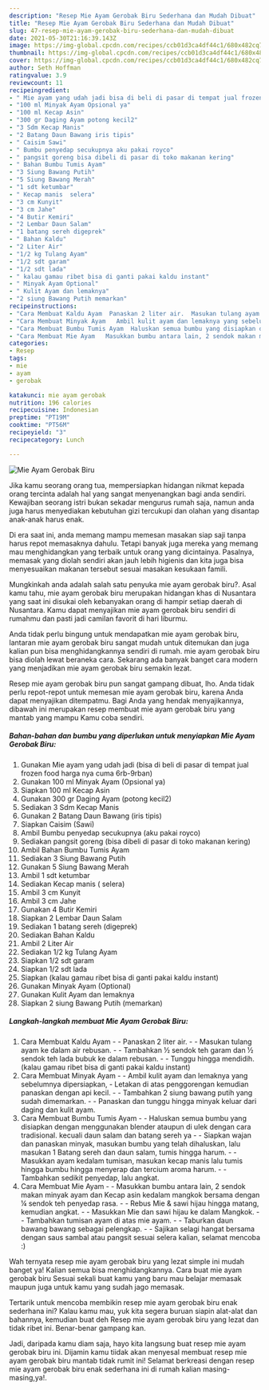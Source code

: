 ```yaml
---
description: "Resep Mie Ayam Gerobak Biru Sederhana dan Mudah Dibuat"
title: "Resep Mie Ayam Gerobak Biru Sederhana dan Mudah Dibuat"
slug: 47-resep-mie-ayam-gerobak-biru-sederhana-dan-mudah-dibuat
date: 2021-05-30T21:16:39.143Z
image: https://img-global.cpcdn.com/recipes/ccb01d3ca4df44c1/680x482cq70/mie-ayam-gerobak-biru-foto-resep-utama.jpg
thumbnail: https://img-global.cpcdn.com/recipes/ccb01d3ca4df44c1/680x482cq70/mie-ayam-gerobak-biru-foto-resep-utama.jpg
cover: https://img-global.cpcdn.com/recipes/ccb01d3ca4df44c1/680x482cq70/mie-ayam-gerobak-biru-foto-resep-utama.jpg
author: Seth Hoffman
ratingvalue: 3.9
reviewcount: 11
recipeingredient:
- " Mie ayam yang udah jadi bisa di beli di pasar di tempat jual frozen food harga nya cuma 6rb9rban"
- "100 ml Minyak Ayam Opsional ya"
- "100 ml Kecap Asin"
- "300 gr Daging Ayam potong kecil2"
- "3 Sdm Kecap Manis"
- "2 Batang Daun Bawang iris tipis"
- " Caisim Sawi"
- " Bumbu penyedap secukupnya aku pakai royco"
- " pangsit goreng bisa dibeli di pasar di toko makanan kering"
- " Bahan Bumbu Tumis Ayam"
- "3 Siung Bawang Putih"
- "5 Siung Bawang Merah"
- "1 sdt ketumbar"
- " Kecap manis  selera"
- "3 cm Kunyit"
- "3 cm Jahe"
- "4 Butir Kemiri"
- "2 Lembar Daun Salam"
- "1 batang sereh digeprek"
- " Bahan Kaldu"
- "2 Liter Air"
- "1/2 kg Tulang Ayam"
- "1/2 sdt garam"
- "1/2 sdt lada"
- " kalau gamau ribet bisa di ganti pakai kaldu instant"
- " Minyak Ayam Optional"
- " Kulit Ayam dan lemaknya"
- "2 siung Bawang Putih memarkan"
recipeinstructions:
- "Cara Membuat Kaldu Ayam  Panaskan 2 liter air.  Masukan tulang ayam ke dalam air rebusan.  Tambahkan ½ sendok teh garam dan ½ sendok teh lada bubuk ke dalam rebusan.  Tunggu hingga mendidih. (kalau gamau ribet bisa di ganti pakai kaldu instant)"
- "Cara Membuat Minyak Ayam   Ambil kulit ayam dan lemaknya yang sebelumnya dipersiapkan,  Letakan di atas penggorengan kemudian panaskan dengan api kecil.   Tambahkan 2 siung bawang putih yang sudah dimemarkan.   Panaskan dan tunggu hingga minyak keluar dari daging dan kulit ayam."
- "Cara Membuat Bumbu Tumis Ayam  Haluskan semua bumbu yang disiapkan dengan menggunakan blender ataupun di ulek dengan cara tradisional. kecuali daun salam dan batang sereh ya  Siapkan wajan dan panaskan minyak, masukan bumbu yang telah dihaluskan, lalu masukan 1 Batang sereh dan daun salam, tumis hingga harum.  Masukkan ayam kedalam tumisan, masukan kecap manis lalu tumis hingga bumbu hingga menyerap dan tercium aroma harum.  Tambahkan sedikit penyedap, lalu angkat."
- "Cara Membuat Mie Ayam   Masukkan bumbu antara lain, 2 sendok makan minyak ayam dan Kecap asin kedalam mangkok bersama dengan ¼ sendok teh penyedap rasa.  Rebus Mie &amp; sawi hijau hingga matang, kemudian angkat.  Masukkan Mie dan sawi hijau ke dalam Mangkok.  Tambahkan tumisan ayam di atas mie ayam.  Taburkan daun bawang bawang sebagai pelengkap.  Sajikan selagi hangat bersama dengan saus sambal atau pangsit sesuai selera kalian, selamat mencoba :)"
categories:
- Resep
tags:
- mie
- ayam
- gerobak

katakunci: mie ayam gerobak 
nutrition: 196 calories
recipecuisine: Indonesian
preptime: "PT19M"
cooktime: "PT56M"
recipeyield: "3"
recipecategory: Lunch

---
```



![Mie Ayam Gerobak Biru](https://img-global.cpcdn.com/recipes/ccb01d3ca4df44c1/680x482cq70/mie-ayam-gerobak-biru-foto-resep-utama.jpg)

Jika kamu seorang orang tua, mempersiapkan hidangan nikmat kepada orang tercinta adalah hal yang sangat menyenangkan bagi anda sendiri. Kewajiban seorang istri bukan sekadar mengurus rumah saja, namun anda juga harus menyediakan kebutuhan gizi tercukupi dan olahan yang disantap anak-anak harus enak.

Di era  saat ini, anda memang mampu memesan masakan siap saji tanpa harus repot memasaknya dahulu. Tetapi banyak juga mereka yang memang mau menghidangkan yang terbaik untuk orang yang dicintainya. Pasalnya, memasak yang diolah sendiri akan jauh lebih higienis dan kita juga bisa menyesuaikan makanan tersebut sesuai masakan kesukaan famili. 



Mungkinkah anda adalah salah satu penyuka mie ayam gerobak biru?. Asal kamu tahu, mie ayam gerobak biru merupakan hidangan khas di Nusantara yang saat ini disukai oleh kebanyakan orang di hampir setiap daerah di Nusantara. Kamu dapat menyajikan mie ayam gerobak biru sendiri di rumahmu dan pasti jadi camilan favorit di hari liburmu.

Anda tidak perlu bingung untuk mendapatkan mie ayam gerobak biru, lantaran mie ayam gerobak biru sangat mudah untuk ditemukan dan juga kalian pun bisa menghidangkannya sendiri di rumah. mie ayam gerobak biru bisa diolah lewat beraneka cara. Sekarang ada banyak banget cara modern yang menjadikan mie ayam gerobak biru semakin lezat.

Resep mie ayam gerobak biru pun sangat gampang dibuat, lho. Anda tidak perlu repot-repot untuk memesan mie ayam gerobak biru, karena Anda dapat menyajikan ditempatmu. Bagi Anda yang hendak menyajikannya, dibawah ini merupakan resep membuat mie ayam gerobak biru yang mantab yang mampu Kamu coba sendiri.

<!--inarticleads1-->

##### Bahan-bahan dan bumbu yang diperlukan untuk menyiapkan Mie Ayam Gerobak Biru:

1. Gunakan  Mie ayam yang udah jadi (bisa di beli di pasar di tempat jual frozen food harga nya cuma 6rb-9rban)
1. Gunakan 100 ml Minyak Ayam (Opsional ya)
1. Siapkan 100 ml Kecap Asin
1. Gunakan 300 gr Daging Ayam (potong kecil2)
1. Sediakan 3 Sdm Kecap Manis
1. Gunakan 2 Batang Daun Bawang (iris tipis)
1. Siapkan  Caisim (Sawi)
1. Ambil  Bumbu penyedap secukupnya (aku pakai royco)
1. Sediakan  pangsit goreng (bisa dibeli di pasar di toko makanan kering)
1. Ambil  Bahan Bumbu Tumis Ayam
1. Sediakan 3 Siung Bawang Putih
1. Gunakan 5 Siung Bawang Merah
1. Ambil 1 sdt ketumbar
1. Sediakan  Kecap manis ( selera)
1. Ambil 3 cm Kunyit
1. Ambil 3 cm Jahe
1. Gunakan 4 Butir Kemiri
1. Siapkan 2 Lembar Daun Salam
1. Sediakan 1 batang sereh (digeprek)
1. Sediakan  Bahan Kaldu
1. Ambil 2 Liter Air
1. Sediakan 1/2 kg Tulang Ayam
1. Siapkan 1/2 sdt garam
1. Siapkan 1/2 sdt lada
1. Siapkan  (kalau gamau ribet bisa di ganti pakai kaldu instant)
1. Gunakan  Minyak Ayam (Optional)
1. Gunakan  Kulit Ayam dan lemaknya
1. Siapkan 2 siung Bawang Putih (memarkan)




<!--inarticleads2-->

##### Langkah-langkah membuat Mie Ayam Gerobak Biru:

1. Cara Membuat Kaldu Ayam -  - Panaskan 2 liter air. -  - Masukan tulang ayam ke dalam air rebusan. -  - Tambahkan ½ sendok teh garam dan ½ sendok teh lada bubuk ke dalam rebusan. -  - Tunggu hingga mendidih. (kalau gamau ribet bisa di ganti pakai kaldu instant)
1. Cara Membuat Minyak Ayam  -  - Ambil kulit ayam dan lemaknya yang sebelumnya dipersiapkan,  - Letakan di atas penggorengan kemudian panaskan dengan api kecil.  -  - Tambahkan 2 siung bawang putih yang sudah dimemarkan.  -  - Panaskan dan tunggu hingga minyak keluar dari daging dan kulit ayam.
1. Cara Membuat Bumbu Tumis Ayam -  - Haluskan semua bumbu yang disiapkan dengan menggunakan blender ataupun di ulek dengan cara tradisional. kecuali daun salam dan batang sereh ya -  - Siapkan wajan dan panaskan minyak, masukan bumbu yang telah dihaluskan, lalu masukan 1 Batang sereh dan daun salam, tumis hingga harum. -  - Masukkan ayam kedalam tumisan, masukan kecap manis lalu tumis hingga bumbu hingga menyerap dan tercium aroma harum. -  - Tambahkan sedikit penyedap, lalu angkat.
1. Cara Membuat Mie Ayam  -  - Masukkan bumbu antara lain, 2 sendok makan minyak ayam dan Kecap asin kedalam mangkok bersama dengan ¼ sendok teh penyedap rasa. -  - Rebus Mie &amp; sawi hijau hingga matang, kemudian angkat. -  - Masukkan Mie dan sawi hijau ke dalam Mangkok. -  - Tambahkan tumisan ayam di atas mie ayam. -  - Taburkan daun bawang bawang sebagai pelengkap. -  - Sajikan selagi hangat bersama dengan saus sambal atau pangsit sesuai selera kalian, selamat mencoba :)




Wah ternyata resep mie ayam gerobak biru yang lezat simple ini mudah banget ya! Kalian semua bisa menghidangkannya. Cara buat mie ayam gerobak biru Sesuai sekali buat kamu yang baru mau belajar memasak maupun juga untuk kamu yang sudah jago memasak.

Tertarik untuk mencoba membikin resep mie ayam gerobak biru enak sederhana ini? Kalau kamu mau, yuk kita segera buruan siapin alat-alat dan bahannya, kemudian buat deh Resep mie ayam gerobak biru yang lezat dan tidak ribet ini. Benar-benar gampang kan. 

Jadi, daripada kamu diam saja, hayo kita langsung buat resep mie ayam gerobak biru ini. Dijamin kamu tiidak akan menyesal membuat resep mie ayam gerobak biru mantab tidak rumit ini! Selamat berkreasi dengan resep mie ayam gerobak biru enak sederhana ini di rumah kalian masing-masing,ya!.

